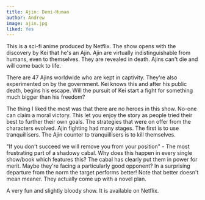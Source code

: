 ```yaml
---
title: Ajin: Demi-Human
author: Andrew
image: ajin.jpg
liked: Yes
---
```


This is a sci-fi anime produced by Netflix. The show opens with the discovery by Kei that he's an Ajin. Ajin are virtually indistinguishable from humans, even to themselves. They are revealed in death. Ajins can't die and will come back to life. 

There are 47 Ajins worldwide who are kept in captivity. They're also experimented on by the government. Kei knows this and after his public death, begins his escape. Will the pursuit of Kei start a fight for something much bigger than his freedom?

The thing I liked the most was that there are no heroes in this show. No-one can claim a moral victory. This let you enjoy the story as people tried their best to further their own goals. The strategies that were on offer from the characters evolved. Ajin fighting had many stages. The first is to use tranquillisers. The Ajin counter to tranquillisers is to kill themselves.

"If you don't succeed we will remove you from your position" - The most frustrating part of a shadowy cabal. Why does this happen in every single show/book which features this? The cabal has clearly put them in power for merit. Maybe they're facing a particularly good opponent? In a surprising departure from the norm the target performs better! Note that better doesn't mean meaner. They actually come up with a novel plan.

A very fun and slightly bloody show. It is available on Netflix.
